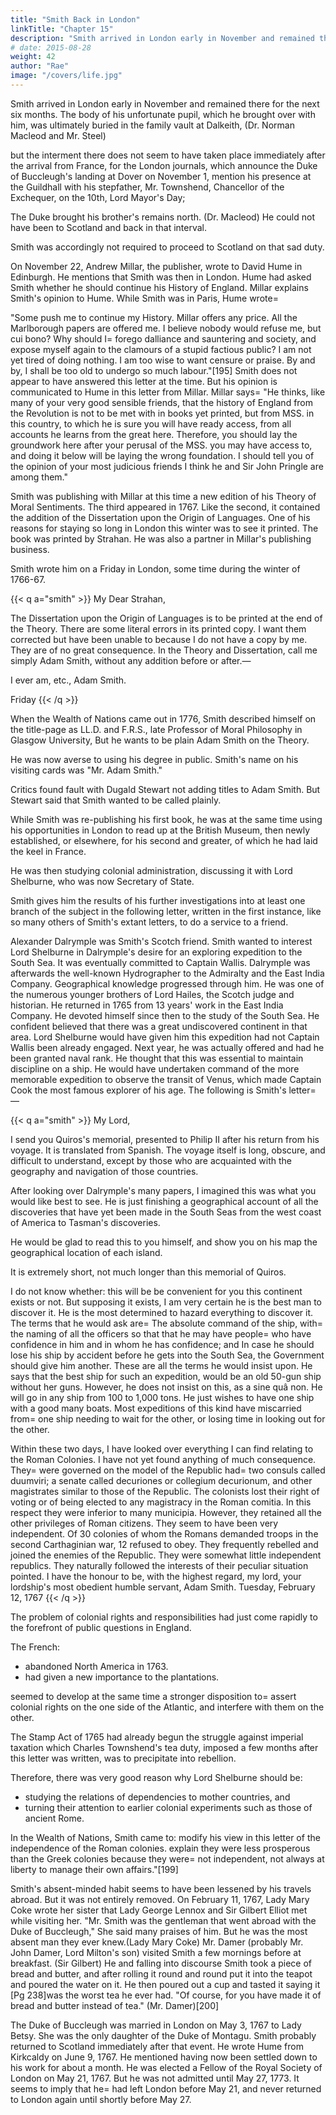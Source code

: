 ```yaml
---
title: "Smith Back in London"
linkTitle: "Chapter 15"
description: "Smith arrived in London early in November and remained there for the next six months"
# date: 2015-08-28
weight: 42
author: "Rae"
image: "/covers/life.jpg"
---
```




Smith arrived in London early in November and remained there for the next six months. The body of his unfortunate pupil, which he brought over with him, was ultimately buried in the family vault at Dalkeith, (Dr. Norman Macleod and Mr. Steel)

but the interment there does not seem to have taken place immediately after the arrival from France,
for the London journals, which announce the Duke of Buccleugh's landing at Dover on November 1, mention his presence at the Guildhall with his stepfather, Mr. Townshend, Chancellor of the Exchequer, on the 10th, Lord Mayor's Day;

The Duke brought his brother's remains north. (Dr. Macleod)
He could not have been to Scotland and back in that interval.

Smith was accordingly not required to proceed to Scotland on that sad duty.

On November 22, Andrew Millar, the publisher, wrote to David Hume in Edinburgh. He mentions that Smith was then in London. Hume had asked Smith whether he should continue his History of England. Millar explains Smith's opinion to Hume.
While Smith was in Paris, Hume wrote= 

"Some push me to continue my History.
Millar offers any price.
All the Marlborough papers are offered me.
I believe nobody would refuse me, but cui bono?
Why should I= 
forego dalliance and sauntering and society, and
expose myself again to the clamours of a stupid factious public?
I am not yet tired of doing nothing.
I am too wise to want censure or praise.
By and by, I shall be too old to undergo so much labour."[195]
Smith does not appear to have answered this letter at the time.
But his opinion is communicated to Hume in this letter from Millar.
Millar says= 
"He thinks, like many of your very good sensible friends, that the history of England from the Revolution is not to be met with in books yet printed, but from MSS. in this country, to which he is sure you will have ready access, from all accounts he learns from the great here.
Therefore, you should lay the groundwork here after your perusal of the MSS.
you may have access to, and doing it below will be laying the wrong foundation.
I should tell you of the opinion of your most judicious friends
I think he and Sir John Pringle are among them."


 
Smith was publishing with Millar at this time a new edition of his Theory of Moral Sentiments.
The third appeared in 1767.
Like the second, it contained the addition of the Dissertation upon the Origin of Languages.
One of his reasons for staying so long in London this winter was to see it printed.
The book was printed by Strahan.
He was also a partner in Millar's publishing business.

Smith wrote him on a Friday in London, some time during the winter of 1766-67.

{{< q a="smith" >}}
My Dear Strahan,

<!-- I go to the country for a few days this afternoon, so that it will be unnecessary to send me any more sheets until I return. -->
The Dissertation upon the Origin of Languages is to be printed at the end of the Theory. There are some literal errors in its printed copy. I want them corrected but have been unable to because I do not have a copy by me. They are of no great consequence. In the Theory and Dissertation, call me simply Adam Smith, without any addition before or after.—

I ever am, etc.,
Adam Smith.

Friday
{{< /q >}}



When the Wealth of Nations came out in 1776, Smith described himself on the title-page as LL.D. and F.R.S., late Professor of Moral Philosophy in Glasgow University, But he wants to be plain Adam Smith on the Theory.

He was now averse to using his degree in public. Smith's name on his visiting cards was "Mr. Adam Smith."

Critics found fault with Dugald Stewart not adding titles to Adam Smith. But Stewart said that Smith wanted to be called plainly.

While Smith was re-publishing his first book, he was at the same time using his opportunities in London to read up at the British Museum, then newly established, or elsewhere, for his second and greater, of which he had laid the keel in France.

He was then studying colonial administration, discussing it with Lord Shelburne, who was now Secretary of State.

Smith gives him the results of his further investigations into at least one branch of the subject in the following letter, written in the first instance, like so many others of Smith's extant letters, to do a service to a friend.

Alexander Dalrymple was Smith's Scotch friend. Smith wanted to interest Lord Shelburne in Dalrymple's desire for an exploring expedition to the South Sea.
It was eventually committed to Captain Wallis.
Dalrymple was afterwards the well-known Hydrographer to the Admiralty and the East India Company.
Geographical knowledge progressed through him.
He was one of the numerous younger brothers of Lord Hailes, the Scotch judge and historian.
He returned in 1765 from 13 years' work in the East India Company.
He devoted himself since then to the study of the South Sea.
He confident believed that there was a great undiscovered continent in that area.
Lord Shelburne would have given him this expedition had not Captain Wallis been already engaged.
Next year, he was actually offered and had he been granted naval rank.
He thought that this was essential to maintain discipline on a ship.
He would have undertaken command of the more memorable expedition to observe the transit of Venus, which made Captain Cook the most famous explorer of his age.
  The following is Smith's letter= —


{{< q a="smith" >}}
My Lord,

I send you Quiros's memorial, presented to Philip II after his return from his voyage. It is translated from Spanish. The voyage itself is long, obscure, and difficult to understand, except by those who are acquainted with the geography and navigation of those countries.

After looking over Dalrymple's many papers, I imagined this was what you would like best to see. He is just finishing a geographical account of all the discoveries that have yet been made in the South Seas from the west coast of America to Tasman's discoveries.

He would be glad to read this to you himself, and show you on his map the geographical location of each island.

It is extremely short, not much longer than this memorial of Quiros.

I do not know whether:
this will be be convenient for you
this continent exists or not.
But supposing it exists, I am very certain he is the best man to discover it.
He is the most determined to hazard everything to discover it.
The terms that he would ask are= 
The absolute command of the ship, with= 
the naming of all the officers so that that he may have people= 
who have confidence in him and
in whom he has confidence; and
In case he should lose his ship by accident before he gets into the South Sea, the Government should give him another.
These are all the terms he would insist upon.
He says that the best ship for such an expedition,  would be an old 50-gun ship without her guns.
However, he does not insist on this, as a sine quâ non.
He will go in any ship from 100 to 1,000 tons.
He just wishes to have one ship with a good many boats.
Most expeditions of this kind have miscarried from= 
one ship needing to wait for the other, or
losing time in looking out for the other.
 
Within these two days, I have looked over everything I can find relating to the Roman Colonies.
I have not yet found anything of much consequence.
They= 
were governed on the model of the Republic
had= 
two consuls called duumviri;
a senate called decuriones or collegium decurionum, and
other magistrates similar to those of the Republic.
The colonists lost their right of voting or of being elected to any magistracy in the Roman comitia.
In this respect they were inferior to many municipia.
However, they retained all the other privileges of Roman citizens.
They seem to have been very independent.
Of 30 colonies of whom the Romans demanded troops in the second Carthaginian war, 12 refused to obey.
They frequently rebelled and joined the enemies of the Republic.
They were somewhat little independent republics.
They naturally followed the interests of their peculiar situation pointed.
I have the honour to be, with the highest regard, my lord, your lordship's most obedient humble servant,
Adam Smith.
Tuesday, February 12, 1767
{{< /q >}}


The problem of colonial rights and responsibilities had just come rapidly to the forefront of public questions in England.

The French:
- abandoned North America in 1763.
- had given a new importance to the plantations.

seemed to develop at the same time a stronger disposition to= 
assert colonial rights on the one side of the Atlantic, and
interfere with them on the other.

The Stamp Act of 1765 had already begun the struggle against imperial taxation which Charles Townshend's tea duty, imposed a few months after this letter was written, was to precipitate into rebellion.

Therefore, there was very good reason why Lord Shelburne should be:
- studying the relations of dependencies to mother countries, and
- turning their attention to earlier colonial experiments such as those of ancient Rome.

In the Wealth of Nations, Smith came to:
modify his view in this letter of the independence of the Roman colonies.
explain they were less prosperous than the Greek colonies because they were= 
not independent,
not always at liberty to manage their own affairs."[199]
 
Smith's absent-minded habit seems to have been lessened by his travels abroad.
But it was not entirely removed.
On February 11, 1767, Lady Mary Coke wrote her sister that Lady George Lennox and Sir Gilbert Elliot met while visiting her.
"Mr. Smith was the gentleman that went abroad with the Duke of Buccleugh,"
She said many praises of him.
But he was the most absent man they ever knew.(Lady Mary Coke)
Mr. Damer (probably Mr. John Damer, Lord Milton's son) visited Smith a few mornings before at breakfast. (Sir Gilbert)
He and falling into discourse Smith took a piece of bread and butter, and after rolling it round and round put it into the teapot and poured the water on it.
He then poured out a cup and tasted it saying it [Pg 238]was the worst tea he ever had.
"Of course, for you have made it of bread and butter instead of tea." (Mr. Damer)[200]
 
The Duke of Buccleugh was married in London on May 3, 1767 to Lady Betsy.
She was the only daughter of the Duke of Montagu.
Smith probably returned to Scotland immediately after that event.
He wrote Hume from Kirkcaldy on June 9, 1767.
He mentioned having now been settled down to his work for about a month.
He was elected a Fellow of the Royal Society of London on May 21, 1767.
But he was not admitted until May 27, 1773.
It seems to imply that he= 
had left London before May 21, and
never returned to London again until shortly before May 27.
 <!-- 
FOOTNOTES= 
[195] Burton's Life of Hume, ii. 392.
[196] Ibid.
[197]New York Evening Post. Original in possession of Mr. David A. Wells of Norwich, U.S.A.
[198] Lansdowne MSS.
[199]Wealth of Nations, Book IV. chap. vii.
[200] Lady Mary Coke's Journal, i. 141. -->
